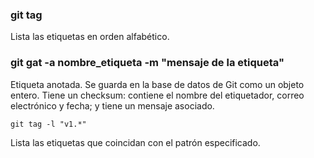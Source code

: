 ### git tag
Lista las etiquetas en orden alfabético.

### git gat -a nombre_etiqueta -m "mensaje de la etiqueta"
Etiqueta anotada. Se guarda en la base de datos de Git como un objeto entero. Tiene un checksum: contiene el nombre del etiquetador, correo electrónico y fecha; y tiene un mensaje asociado.

```
git tag -l "v1.*"
```
Lista las etiquetas que coincidan con el patrón especificado.
